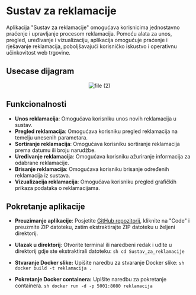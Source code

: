 # Sustav za reklamacije



Aplikacija "Sustav za reklamacije" omogućava korisnicima jednostavno praćenje i upravljanje procesom reklamacija. Pomoću alata za unos, pregled, uređivanje i vizualizaciju, aplikacija omogućuje praćenje i rješavanje reklamacija, poboljšavajući korisničko iskustvo i operativnu učinkovitost web trgovine.

## Usecase dijagram

<p align="center">
  <img src="https://github.com/JT07616/Sustav_za_reklamacije/assets/170039228/14148a44-a13f-4675-867e-3edee0e0182a" alt="file (2)">
</p>

## Funkcionalnosti

- **Unos reklamacija**: Omogućava korisniku unos novih reklamacija u sustav.
- **Pregled reklamacija**: Omogućava korisniku pregled reklamacija na temelju unesenih parametara.
- **Sortiranje reklamacija**: Omogućava korisniku sortiranje reklamacija prema datumu ili broju narudžbe.
- **Uređivanje reklamacija**: Omogućava korisniku ažuriranje informacija za odabrane reklamacije.
- **Brisanje reklamacija**: Omogućava korisniku brisanje određenih reklamacija iz sustava.
- **Vizualizacija reklamacija**: Omogućava korisniku pregled grafičkih prikaza podataka o reklamacijama.

## Pokretanje aplikacije

- **Preuzimanje aplikacije**: Posjetite [GitHub repozitorij](https://github.com/JT07616/Sustav_za_reklamacije.git), kliknite na "Code" i preuzmite ZIP datoteku, zatim ekstraktirajte ZIP datoteku u željeni direktorij.

- **Ulazak u direktorij**: Otvorite terminal ili naredbeni redak i uđite u direktorij gdje ste ekstraktirali datoteku:
      ```sh
      cd Sustav_za_reklamacije
      ```
- **Stvaranje Docker slike:** Upišite naredbu za stvaranje Docker slike:
      ```sh
      docker build -t reklamacija .
      ```
- **Pokretanje Docker containera:** Upišite naredbu za pokretanje containera.
      ```sh
      docker run -d -p 5001:8080 reklamacija
      ```


